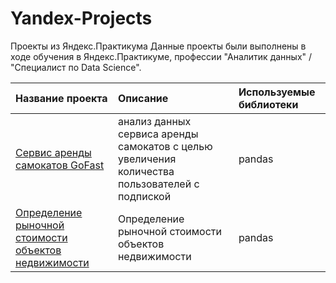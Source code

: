 # Yandex-Projects
Проекты из Яндекс.Практикума
Данные проекты были выполнены в ходе обучения в Яндекс.Практикуме, профессии "Аналитик данных" / "Специалист по Data Science".

| Название проекта        | Описание                                                        | Используемые библиотеки       |
| :--------------------   | :---------------------                                      |:---------------------------|
| [Сервис аренды самокатов GoFast](Scooters) |анализ данных сервиса аренды самокатов с целью увеличения количества пользователей с подпиской                              | pandas                       |
| [Определение рыночной стоимости объектов недвижимости](Real_estate)| Определение рыночной стоимости объектов недвижимости | pandas |

